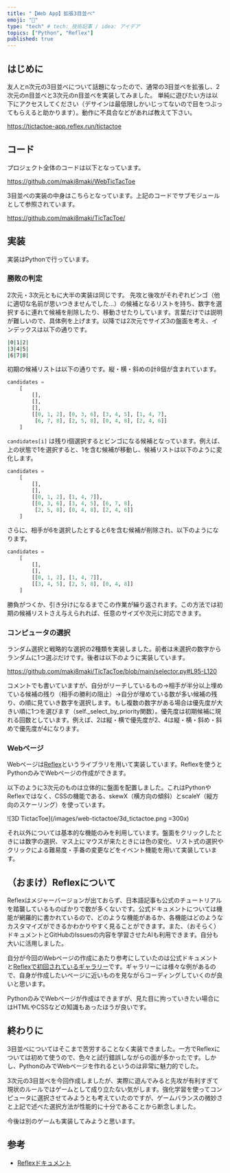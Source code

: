 ```yaml
---
title: "【Web App】拡張3目並べ"
emoji: "💬"
type: "tech" # tech: 技術記事 / idea: アイデア
topics: ["Python", "Reflex"]
published: true
---
```


## はじめに

友人とn次元の3目並べについて話題になったので、通常の3目並べを拡張し、2次元のn目並べと3次元のn目並べを実装してみました。
単純に遊びたい方は以下にアクセスしてください（デサインは最低限しかいじってないので目をつぶってもらえると助かります）。動作に不具合などがあれば教えて下さい。

https://tictactoe-app.reflex.run/tictactoe

## コード

プロジェクト全体のコードは以下となっています。

https://github.com/maki8maki/WebTicTacToe

3目並べの実装の中身はこちらとなっています。上記のコードでサブモジュールとして参照されています。

https://github.com/maki8maki/TicTacToe/

## 実装

実装はPythonで行っています。

### 勝敗の判定

2次元・3次元ともに大半の実装は同じです。
先攻と後攻がそれぞれビンゴ（他に適切な名前が思いつきませんでした...）の候補となるリストを持ち、数字を選択するに連れて候補を削除したり、移動させたりしています。言葉だけでは説明が難しいので、具体例を上げます。以降では2次元でサイズ3の盤面を考え、インデックスは以下の通りです。

```bash
|0|1|2|
|3|4|5|
|6|7|8|
```

初期の候補リストは以下の通りです。縦・横・斜めの計8個が含まれています。

```python
candidates =
    [
        [],
        [],
        [],
        [[0, 1, 2], [0, 3, 6], [3, 4, 5], [1, 4, 7],
         [6, 7, 8], [2, 5, 8], [0, 4, 8], [2, 4, 6]]
    ]
```

`candidates[i]` は残りi個選択するとビンゴになる候補となっています。例えば、上の状態で1を選択すると、1を含む候補が移動し、候補リストは以下のように変化します。

```python
candidates =
    [
        [],
        [],
        [[0, 1, 2], [1, 4, 7]],
        [[0, 3, 6], [3, 4, 5], [6, 7, 8],
         [2, 5, 8], [0, 4, 8], [2, 4, 6]]
    ]
```

さらに、相手が6を選択したとすると6を含む候補が削除され、以下のようになります。

```python
candidates =
    [
        [],
        [],
        [[0, 1, 2], [1, 4, 7]],
        [[3, 4, 5], [2, 5, 8], [0, 4, 8]]
    ]
```

勝負がつくか、引き分けになるまでこの作業が繰り返されます。この方法では初期の候補リストさえ与えられれば、任意のサイズや次元に対応できます。

### コンピュータの選択

ランダム選択と戦略的な選択の2種類を実装しました。前者は未選択の数字からランダムに1つ選ぶだけです。後者は以下のように実装しています。

https://github.com/maki8maki/TicTacToe/blob/main/selector.py#L95-L120

コメントでも書いていますが、自分がリーチしているもの→相手が半分以上埋めている候補の残り（相手の勝利の阻止）→自分が埋めている数が多い候補の残り、の順に見ていき数字を選択します。もし複数の数字がある場合は優先度が大きい順に1つを選びます（self._select_by_priority関数）。優先度は初期候補に現れる回数としています。例えば、2は縦・横で優先度が2、4は縦・横・斜め・斜めで優先度が4になります。

### Webページ

Webページは[Reflex](https://reflex.dev/)というライブラリを用いて実装しています。Reflexを使うとPythonのみでWebページの作成ができます。

以下のように3次元のものは立体的に盤面を配置しました。これはPythonやReflexではなく、CSSの機能である、skewX（横方向の傾斜）とscaleY（縦方向のスケーリング）を使っています。

![3D TictacToe](/images/web-tictactoe/3d_tictactoe.png =300x)

それ以外については基本的な機能のみを利用しています。盤面をクリックしたときには数字の選択、マス上にマウスが来たときには色の変化、リスト式の選択やクリックによる難易度・手番の変更などをイベント機能を用いて実装しています。

## （おまけ）Reflexについて

Reflexはメジャーバージョンが出ておらず、日本語記事も公式のチュートリアルを踏襲しているものばかりで数が多くないです。公式ドキュメントについては機能が網羅的に書かれているので、どのような機能があるか、各機能はどのようなカスタマイズができるかわかりやすく見ることができます。また、（おそらく）ドキュメントとGitHubのIssuesの内容を学習させたAIも利用できます。自分も大いに活用しました。

自分が今回のWebページの作成にあたり参考にしていたのは公式ドキュメントと[Reflexで初回されているギャラリー](https://reflex.dev/gallery/)です。ギャラリーには様々な例があるので、自身が作成したいページに近いものを見ながらコーディングしていくのが良いと思います。

PythonのみでWebページが作成はできますが、見た目に拘っていきたい場合にはHTMLやCSSなどの知識もあったほうが良いです。

## 終わりに

3目並べについてはそこまで苦労することなく実装できました。一方でReflexについては初めて使うので、色々と試行錯誤しながらの面が多かったです。しかし、PythonのみでWebページを作れるというのは非常に魅力的でした。

3次元の3目並べを今回作成しましたが、実際に遊んでみると先攻が有利すぎて現状のルールではゲームとして成り立たない気がします。強化学習を使ってコンピュータに選択させてみようとも考えていたのですが、ゲームバランスの微妙さと上記で述べた選択方法が性能的に十分であることから断念しました。

今後は別のゲームも実装してみようと思います。

## 参考

- [Reflexドキュメント](https://reflex.dev/)
